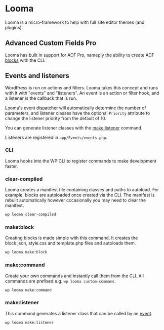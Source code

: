 # Looma

Looma is a micro-framework to help with full site editor themes (and plugins).

## Advanced Custom Fields Pro

Looma has built in support for ACF Pro, nameply the ability to create ACF [blocks](#makeblock) with the CLI.

## Events and listeners

WordPress is run on actions and filters. Looma takes this concept and runs with it with "events" and "listeners". An event is an action or filter hook, and a listener is the callback that is run.

Looma's event dispatcher will automatically determine the number of parameters, and listener classes have the optional `Priority` attribute to change the listener priority from the default of 10.

You can generate listener classes with the [make:listener](#makelistener) command.

Listeners are registered in `app/Events/events.php`.

### CLI

Looma hooks into the WP CLI to register commands to make development faster.

### clear-compiled

Looma creates a manifest file containing classes and paths to autoload. For example, blocks are autoloaded once created via the CLI. The manifest is rebuilt automatically however cccasionally you may need to clear the manifest.

```bash
wp looma clear-compiled
```

### make:block

Creating blocks is made simple with this command. It creates the block.json, style.css and template.php files and autoloads them.

```bash
wp looma make:block
```

### make:command

Create your own commands and instantly call them from the CLI. All commands are prefixed e.g. `wp looma custom-command`.

```bash
wp looma make:command
```

### make:listener

This command generates a listener class that can be called by an [event](#events-and-listeners).

```bash
wp looma make:listener
```
